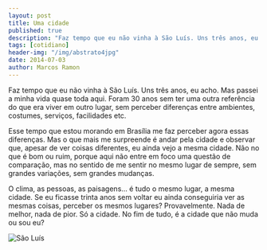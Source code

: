 ```yaml
---
layout: post
title: Uma cidade
published: true
description: "Faz tempo que eu não vinha à São Luís. Uns três anos, eu acho. Mas passei a minha vida quase toda aqui. Foram 30 anos sem ter uma outra referência do que era viver em outro lugar, sem perceber diferenças entre ambientes, costumes, serviços, facilidades etc."
tags: [cotidiano]
header-img: "/img/abstrato4jpg"
date: 2014-07-03
author: Marcos Ramon
---
```


Faz tempo que eu não vinha à São Luís. Uns três anos, eu acho. Mas passei a minha vida quase toda aqui. Foram 30 anos sem ter uma outra referência do que era viver em outro lugar, sem perceber diferenças entre ambientes, costumes, serviços, facilidades etc.
          
Esse tempo que estou morando em Brasília me faz perceber agora  essas diferenças. Mas o que mais me surpreende é andar pela cidade e observar que, apesar de ver coisas diferentes, eu ainda vejo a mesma cidade. Não no que é bom ou ruim, porque aqui não entre em foco uma questão de comparação, mas no sentido de me sentir no mesmo lugar de sempre, sem grandes variações, sem grandes mudanças.
          
O clima, as pessoas, as paisagens... é tudo o mesmo lugar, a mesma cidade. Se eu ficasse trinta anos sem voltar eu ainda conseguiria ver as mesmas coisas, perceber os mesmos lugares? Provavelmente. Nada de melhor, nada de pior. Só a cidade. No fim de tudo, é a cidade que não muda ou sou eu?

![São Luís](https://dl.dropboxusercontent.com/u/49566417/blog/sao%20luis.jpg)
